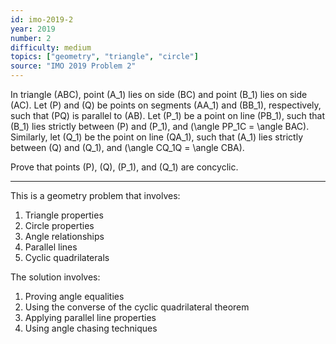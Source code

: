 ```yaml
---
id: imo-2019-2
year: 2019
number: 2
difficulty: medium
topics: ["geometry", "triangle", "circle"]
source: "IMO 2019 Problem 2"
---
```


In triangle \(ABC\), point \(A_1\) lies on side \(BC\) and point \(B_1\) lies on side \(AC\). Let \(P\) and \(Q\) be points on segments \(AA_1\) and \(BB_1\), respectively, such that \(PQ\) is parallel to \(AB\). Let \(P_1\) be a point on line \(PB_1\), such that \(B_1\) lies strictly between \(P\) and \(P_1\), and \(\angle PP_1C = \angle BAC\). Similarly, let \(Q_1\) be the point on line \(QA_1\), such that \(A_1\) lies strictly between \(Q\) and \(Q_1\), and \(\angle CQ_1Q = \angle CBA\).

Prove that points \(P\), \(Q\), \(P_1\), and \(Q_1\) are concyclic.

---

This is a geometry problem that involves:
1. Triangle properties
2. Circle properties
3. Angle relationships
4. Parallel lines
5. Cyclic quadrilaterals

The solution involves:
1. Proving angle equalities
2. Using the converse of the cyclic quadrilateral theorem
3. Applying parallel line properties
4. Using angle chasing techniques 